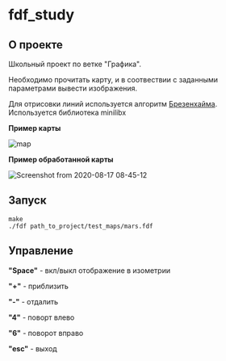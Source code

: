 # fdf_study

## О проекте

Школьный проект по ветке "Графика".

Необходимо прочитать карту, и в соотвествии с заданными параметрами вывести изображения.

Для отрисовки линий используется алгоритм [Брезенхайма](https://habr.com/ru/post/185086/). Используется библиотека minilibx



**Пример карты**

![map](https://user-images.githubusercontent.com/41144800/90342024-7f1c9e00-e00d-11ea-8372-dae43bdc8e38.png)


**Пример обработанной карты**

![Screenshot from 2020-08-17 08-45-12](https://user-images.githubusercontent.com/41144800/90361134-1a416200-e066-11ea-824f-16893d29e527.png)

## Запуск
```
make
./fdf path_to_project/test_maps/mars.fdf
```

## Управление


**"Space"** - вкл/выкл отображение в изометрии

**"+"** - приблизить

**"-"** - отдалить

**"4"** - поворт влево

**"6"** - поворот вправо

**"esc"** - выход


